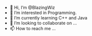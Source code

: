 - 👋 Hi, I’m @BlazingWiz
- 👀 I’m interested in Programming.
- 🌱 I’m currently learning C++ and Java
- 💞️ I’m looking to collaborate on ...
- 📫 How to reach me ...

<!---
BlazingWiz/BlazingWiz is a ✨ special ✨ repository because its `README.md` (this file) appears on your GitHub profile.
You can click the Preview link to take a look at your changes.
--->
